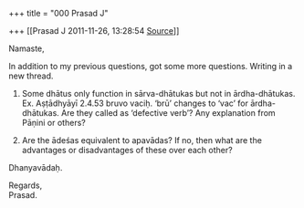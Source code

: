 +++
title = "000 Prasad J"

+++
[[Prasad J	2011-11-26, 13:28:54 [Source](https://groups.google.com/g/samskrita/c/UAgo8GSe7zU)]]



Namaste,  
  
In addition to my previous questions, got some more questions. Writing in a new thread.  
  
1. Some dhātus only function in sārva-dhātukas but not in ārdha-dhātukas. Ex. Aṣṭādhyāyī 2.4.53 bruvo vaciḥ. ‘brū’ changes to ‘vac’ for ārdha-dhātukas. Are they called as ‘defective verb’? Any explanation from Pāṇini or others?  
  
2. Are the ādeśas equivalent to apavādas? If no, then what are the advantages or disadvantages of these over each other?  
  
Dhanyavādaḥ.  
  
Regards,  
Prasad.  

